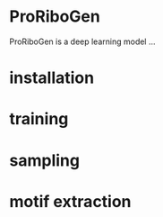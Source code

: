 # ProRiboGen
ProRiboGen is a deep learning model ...

# installation

# training

# sampling

# motif extraction

